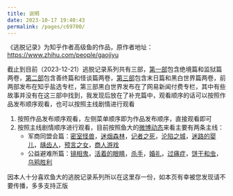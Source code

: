 ```yaml
---
title: 说明
date: 2023-10-17 19:40:43
permalink: /pages/c69700/
---
```


《逃脱记录》为知乎作者高级鱼的作品，原作者地址：https://www.zhihu.com/people/gaojiyu

截止到目前（2023-12-21）逃脱记录系列共有三部，[第一部](https://www.zhihu.com/xen/market/remix/paid_column/1254411186227429376)包含绝境篇和监狱篇两卷，[第二部](https://www.zhihu.com/xen/market/remix/paid_column/1291429485749792768)包含善终篇和怪谈篇两卷，[第三部](https://www.163.com/dy/paidCollect/COI1GFDISF05562HBD.html)包含末日篇和黑白世界篇两卷，前两部发布在知乎盐选专栏，第三部黑白世界发布在了网易新闻付费专栏，其中有些故事并没有在这三部中找到，我发现后放在了补充篇中，观看顺序的话可以按照作品发布顺序观看，也可以按照主线剧情进行观看

1. 按照作品发布顺序观看，左侧菜单顺序即为作品发布顺序，直接观看即可
2. 按照主线剧情顺序进行观看，目前按照鱼大的[微博动态](https://weibo.com/5161736142/HBcUIlS1p)来看主要有两条主线：
   - 军商同盟会篇：[密室怪兽](/pages/6c9952/)，[迷烟森林](/pages/59d3e7/)，[记者之死](/pages/caa559/)，[沦陷之城](/pages/4ee17f/)，[迷路的婴儿](/pages/e94f97/)，[龋齿人](/pages/9bffe5/)，[预言之女](/pages/000d68/)，[商人游戏](/pages/583e1d/)
   - 公益避难所篇：[镜相鬼](/pages/11905e/)，[活着的眼睛](/pages/c286fc/)，[杀手](/pages/d30ffc/)，[婚礼](/pages/902df7/)，[过痛症](/pages/5d4494/)，[饼干和虫](/pages/2fa1ef/)，[乌鸦胜利](/pages/d69a8c/)

因本人十分喜欢鱼大的逃脱记录系列所以在这里存一份，如本页有幸被您发现请不要传播，多多支持正版